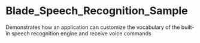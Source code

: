 # Blade_Speech_Recognition_Sample

Demonstrates how an application can customize the vocabulary of the built-in speech recognition engine and receive voice commands
